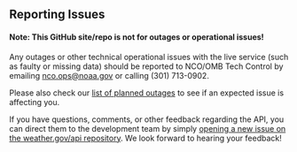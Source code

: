 ## Reporting Issues

#### Note: This GitHub site/repo is **not** for outages or operational issues!
Any outages or other technical operational issues with the live service (such as faulty or missing data) should be
reported to NCO/OMB Tech Control by emailing nco.ops@noaa.gov or calling (301) 713-0902.

Please also check our [list of planned outages](planned-outages) to see if an expected issue is affecting you.

If you have questions, comments, or other feedback regarding the API, you can direct them to the development team by
simply [opening a new issue on the weather.gov/api repository](https://github.com/weather-gov/api/issues/new/choose).
We look forward to hearing your feedback!
